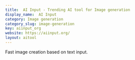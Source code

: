 ```yaml
---
title:  AI Input - Trending AI tool for Image generation
display_name:  AI Input
category: Image generation
category_slug: image-generation
key: aiinput_org
website: https://aiinput.org/
layout: aitool
---
```


Fast image creation based on text input.
